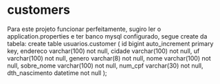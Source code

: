 # customers

Para este projeto funcionar perfeitamente, sugiro ler o application.properties e ter banco mysql configurado, segue create da tabela: 
create table usuarios.customer
(
    id             bigint auto_increment
        primary key,
    endereco       varchar(100) not null,
    cidade         varchar(100) not null,
    uf             varchar(100) not null,
    genero         varchar(8)   not null,
    nome           varchar(100) not null,
    sobre_nome     varchar(100) not null,
    num_cpf        varchar(30)  not null,
    dth_nascimento datetime     not null
);
